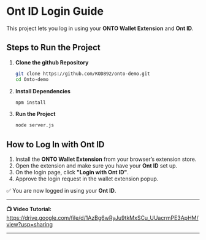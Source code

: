 # Ont ID Login Guide

This project lets you log in using your **ONTO Wallet Extension** and **Ont ID**.

## Steps to Run the Project

1. **Clone the github Repository**

   ```bash
   git clone https://github.com/KOD892/onto-demo.git
   cd Onto-demo
   ```

2. **Install Dependencies**

   ```bash
   npm install
   ```

3. **Run the Project**

   ```bash
   node server.js
   ```

## How to Log In with Ont ID

1. Install the **ONTO Wallet Extension** from your browser’s extension store.
2. Open the extension and make sure you have your **Ont ID** set up.
3. On the login page, click **"Login with Ont ID"**.
4. Approve the login request in the wallet extension popup.

✅ You are now logged in using your **Ont ID**.

---

**📺 Video Tutorial:** https://drive.google.com/file/d/1AzBg6wRyJu9tkMxSCu_UUacrmPE3ApHM/view?usp=sharing

---
